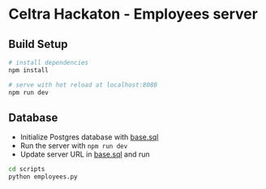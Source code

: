 # Celtra Hackaton - Employees server

## Build Setup

``` bash
# install dependencies
npm install

# serve with hot reload at localhost:8080
npm run dev
```

## Database
* Initialize Postgres database with [base.sql](../db/employees/base.sql)
* Run the server with `npm run dev`
* Update server URL in [base.sql](../script/employees.py) and run
``` bash
cd scripts
python employees.py
```
